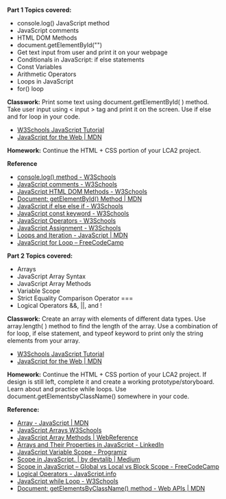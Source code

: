 **Part 1 Topics covered:**
- console.log() JavaScript method
- JavaScript comments
- HTML DOM Methods
- document.getElementById("")
- Get text input from user and print it on your webpage
- Conditionals in JavaScript: if else statements
- Const Variables
- Arithmetic Operators
- Loops in JavaScript
- for() loop

**Classwork:** Print some text using document.getElementById( ) method. Take user input using < input > tag and print it on the screen. Use if else and for loop in your code.

- [W3Schools JavaScript Tutorial](https://www.w3schools.com/js/DEFAULT.asp)
- [JavaScript for the Web | MDN](https://developer.mozilla.org/en-US/docs/Learn_web_development/Getting_started/Your_first_website/Adding_interactivity)

**Homework:** Continue the HTML + CSS portion of your LCA2 project. 

**Reference**
- [console.log() method - W3Schools](https://www.w3schools.com/jsref/met_console_log.asp)
- [JavaScript comments - W3Schools](https://www.w3schools.com/js/js_comments.asp)
- [JavaScript HTML DOM Methods - W3Schools](https://www.w3schools.com/js/js_htmldom_methods.asp)
- [Document: getElementById() Method | MDN](https://developer.mozilla.org/en-US/docs/Web/API/Document/getElementById)
- [JavaScript if else else if - W3Schools](https://www.w3schools.com/js/js_if_else.asp)
- [JavaScript const keyword - W3Schools](https://www.w3schools.com/js/js_const.asp)
- [JavaScript Operators - W3Schools](https://www.w3schools.com/JS/js_operators.asp)
- [JavaScript Assignment - W3Schools](https://www.w3schools.com/JS/js_assignment.asp)
- [Loops and Iteration - JavaScript | MDN](https://developer.mozilla.org/en-US/docs/Web/JavaScript/Guide/Loops_and_iteration)
- [JavaScript for Loop – FreeCodeCamp](https://www.freecodecamp.org/news/javascript-for-loops/)

**Part 2 Topics covered:**
- Arrays
- JavaScript Array Syntax
- JavaScript Array Methods
- Variable Scope
- Strict Equality Comparison Operator ===
- Logical Operators &&, ||, and !

**Classwork:** Create an array with elements of different data types. Use array.length( ) method to find the length of the array. Use a combination of for loop, if else statement, and typeof keyword to print only the string elements from your array.

- [W3Schools JavaScript Tutorial](https://www.w3schools.com/js/DEFAULT.asp)
- [JavaScript for the Web | MDN](https://developer.mozilla.org/en-US/docs/Learn_web_development/Getting_started/Your_first_website/Adding_interactivity)

**Homework:**  Continue the HTML + CSS portion of your LCA2 project. If design is still left, complete it and create a working prototype/storyboard. Learn about and practice while loops. Use document.getElementsbyClassName() somewhere in your code.


**Reference:**

- [Array - JavaScript | MDN](https://developer.mozilla.org/en-US/docs/Web/JavaScript/Reference/Global_Objects/Array)
- [JavaScript Arrays W3Schools](https://www.w3schools.com/JS/js_arrays.asp)
- [JavaScript Array Methods | WebReference](https://webreference.com/javascript/basics/array-methods/)
- [Arrays and Their Properties in JavaScript - LinkedIn](https://www.linkedin.com/pulse/arrays-properties-javascript-laurence-svekis-)
- [JavaScript Variable Scope - Programiz](https://www.programiz.com/javascript/variable-scope)
- [Scope in JavaScript. | by devtalib | Medium](https://medium.com/@mohdtalib.dev/scope-in-javascript-1cb380bba2a3)
- [Scope in JavaScript – Global vs Local vs Block Scope - FreeCodeCamp](https://www.freecodecamp.org/news/scope-in-javascript-global-vs-local-vs-block-scope)
- [Logical Operators - JavaScript.info](https://javascript.info/logical-operators)
- [JavaScript while Loop - W3Schools](https://www.w3schools.com/js/js_loop_while.asp)
- [Document: getElementsByClassName() method - Web APIs | MDN](https://developer.mozilla.org/en-US/docs/Web/API/Document/getElementsByClassName)
